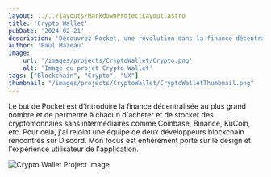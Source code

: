 ```yaml
---
layout: ../../layouts/MarkdownProjectLayout.astro
title: 'Crypto Wallet'
pubDate: '2024-02-21'
description: 'Découvrez Pocket, une révolution dans la finance décentralisée, conçue pour démocratiser laccès aux cryptomonnaies sans intermédiaires. Rejoignez-nous dans cette aventure pour une gestion de portefeuille simplifiée.'
author: 'Paul Mazeau'
image:
    url: '/images/projects/CryptoWallet/Crypto.png'
    alt: 'Image du projet Crypto Wallet'
tags: ["Blockchain", "Crypto", "UX"]
thumbnail: "/images/projects/CryptoWallet/CryptoWalletThumbmail.png"
---
```

Le but de Pocket est d'introduire la finance décentralisée au plus grand nombre et de permettre à chacun d'acheter et de stocker des cryptomonnaies sans intermédiaires comme Coinbase, Binance, KuCoin, etc. Pour cela, j'ai rejoint une équipe de deux développeurs blockchain rencontrés sur Discord. Mon focus est entièrement porté sur le design et l'expérience utilisateur de l'application.

<img src="/images/projects/CryptoWallet/Crypto.png" alt="Crypto Wallet Project Image" class="blog-content-image"/>
